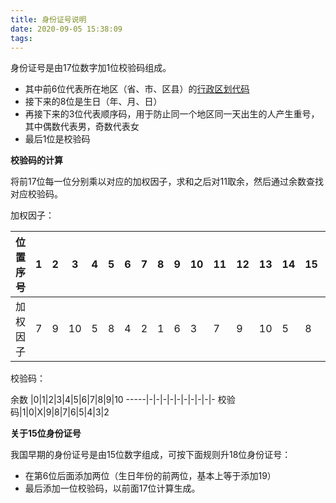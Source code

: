 ```yaml
---
title: 身份证号说明
date: 2020-09-05 15:38:09
tags:
---
```


身份证号是由17位数字加1位校验码组成。

* 其中前6位代表所在地区（省、市、区县）的[行政区划代码](http://www.mca.gov.cn/article/sj/xzqh/)
* 接下来的8位是生日（年、月、日）
* 再接下来的3位代表顺序码，用于防止同一个地区同一天出生的人产生重号，其中偶数代表男，奇数代表女
* 最后1位是校验码

**校验码的计算**

将前17位每一位分别乘以对应的加权因子，求和之后对11取余，然后通过余数查找对应校验码。

加权因子：

位置序号|1 |2 |3 |4 |5 |6 |7 |8 |9 |10|11|12|13|14|15|16|17
-------|--|--|--|--|--|--|--|--|--|--|--|--|--|--|--|--|--
加权因子|7 |9 |10|5 |8 |4 |2 |1 |6 |3 |7 |9 |10|5 |8 |4 |2

校验码：

余数  |0|1|2|3|4|5|6|7|8|9|10
-----|-|-|-|-|-|-|-|-|-|-
校验码|1|0|X|9|8|7|6|5|4|3|2

**关于15位身份证号**

我国早期的身份证号是由15位数字组成，可按下面规则升18位身份证号：

* 在第6位后面添加两位（生日年份的前两位，基本上等于添加19）
* 最后添加一位校验码，以前面17位计算生成。
